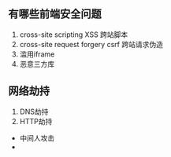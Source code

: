 ## 有哪些前端安全问题
1. cross-site scripting XSS 跨站脚本
2. cross-site request forgery csrf 跨站请求伪造
3. 滥用iframe
4. 恶意三方库

## 网络劫持
1. DNS劫持
2. HTTP劫持

- 中间人攻击
- 